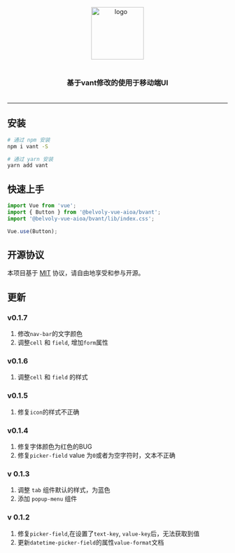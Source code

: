 <p align="center">
    <img alt="logo" src="https://img.yzcdn.cn/vant/logo.png" width="120" style="margin-bottom: 10px;">
</p>
<h3 align="center" style="margin: 30px 0 35px;">基于vant修改的使用于移动端UI</h3>

---

## 安装

```bash
# 通过 npm 安装
npm i vant -S

# 通过 yarn 安装
yarn add vant
```

## 快速上手

```js
import Vue from 'vue';
import { Button } from '@belvoly-vue-aioa/bvant';
import '@belvoly-vue-aioa/bvant/lib/index.css';

Vue.use(Button);
```

## 开源协议

本项目基于 [MIT](https://zh.wikipedia.org/wiki/MIT%E8%A8%B1%E5%8F%AF%E8%AD%89) 协议，请自由地享受和参与开源。


## 更新
### v0.1.7
1. 修改`nav-bar`的文字颜色
2. 调整`cell` 和 `field`, 增加`form`属性

### v0.1.6
1. 调整`cell` 和 `field` 的样式

### v0.1.5
1. 修复`icon`的样式不正确

### v0.1.4
1. 修复字体颜色为红色的BUG
2. 修复`picker-field` value 为`0`或者为空字符时，文本不正确

### v 0.1.3
1. 调整 `tab` 组件默认的样式，为蓝色
2. 添加 `popup-menu` 组件

### v 0.1.2
1. 修复`picker-field`,在设置了`text-key`, `value-key`后，无法获取到值
2. 更新`datetime-picker-field`的属性`value-format`文档